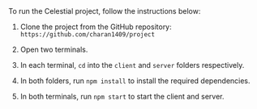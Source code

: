 ## 

To run the Celestial project, follow the instructions below:

1. Clone the project from the GitHub repository: `https://github.com/charan1409/project`

2. Open two terminals.

3. In each terminal, `cd` into the `client` and `server` folders respectively.

4. In both folders, run `npm install` to install the required dependencies.

5. In both terminals, run `npm start` to start the client and server.